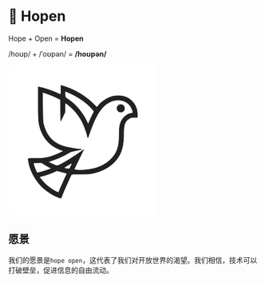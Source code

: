 # 🌱 **Hopen**

Hope + Open = **Hopen**

/hoʊp/ + /ˈoʊpən/ = **/hoʊpən/**

<img src="./docs/assets/logo.svg" alt="logo" width="300">

## 愿景

我们的愿景是`hope open`，这代表了我们对开放世界的渴望。我们相信，技术可以打破壁垒，促进信息的自由流动。
